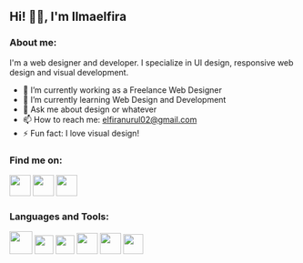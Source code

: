 ## Hi! 👋🏻, I'm Ilmaelfira

### About me:
I'm a web designer and developer. I specialize in UI design, responsive web design and visual development.

- 🔭 I’m currently working as a Freelance Web Designer
- 🌱 I’m currently learning Web Design and Development
- 💬 Ask me about design or whatever
- 📫 How to reach me: elfiranurul02@gmail.com
- ⚡ Fun fact: I love visual design!

### Find me on:
<a href="https://www.linkedin.com/in/ilmaelfiraa/"><img src="https://cdn3.iconfinder.com/data/icons/inficons/512/linkedin.png" width="37"></a>
<a href="https://dribbble.com/ilmaelfiraa"><img src="https://cdn.freebiesupply.com/logos/large/2x/dribbble-5-logo-png-transparent.png" width="37"></a>
<a href="https://www.youtube.com/watch?v=3mB_5ifDGZU&feature=youtu.be"><img src="https://d1csarkz8obe9u.cloudfront.net/posterpreviews/youtube-logo-free-download-design-template-1db4b70aa4287113a0c340239660c802_screen.jpg?ts=1639754522" width="37"></a>

### Languages and Tools:
<a href="https://getbootstrap.com/"><img src="https://upload.wikimedia.org/wikipedia/commons/thumb/b/b2/Bootstrap_logo.svg/1280px-Bootstrap_logo.svg.png" width="40"></a>
<a href="https://codeigniter.com/"><img src="https://cdn.worldvectorlogo.com/logos/blackfire-inverted-1.svg" width="33"></a>
<a href="https://figma.com/"><img src="https://cdn2.downdetector.com/static/uploads/logo/figma2.png" width="33"></a>
<a href="https://w3schools.com/html/"><img src="https://cdn.pixabay.com/photo/2017/08/05/11/16/logo-2582748_1280.png" width="37"></a>
<a href="https://w3schools.com/css/"><img src="https://cdn.pixabay.com/photo/2017/08/05/11/16/logo-2582747_1280.png" width="37"></a>
<a href="https://www.mysql.com/"><img src="https://cdn-icons-png.flaticon.com/512/5968/5968313.png" width="35"></a>
